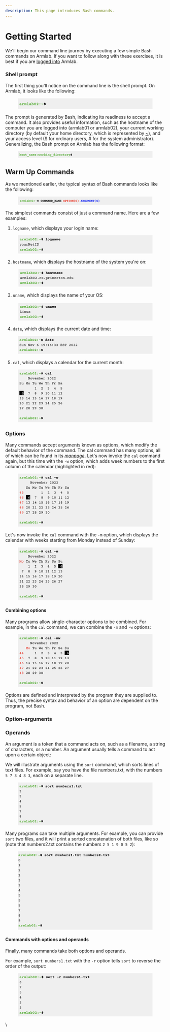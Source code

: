 ```yaml
---
description: This page introduces Bash commands.
---
```


# Getting Started

We'll begin our command line journey by executing a few simple Bash commands on Armlab. If you want to follow along with these exercises, it is best if you are [logged into](../getting-started/cos217-computing-environment/logging-into-armlab/) Armlab.&#x20;

### Shell prompt

The first thing you'll notice on the command line is the shell prompt. On Armlab, it looks like the following:

<figure><img src="../.gitbook/assets/Screenshot 2023-04-25 at 3.08.46 PM.png" alt=""><figcaption></figcaption></figure>

The prompt is generated by Bash, indicating its readiness to accept a command. It also provides useful information, such as the hostname of the computer you are logged into (armlab01 or armlab02), your current working directory (by default your home directory, which is represented by [\~](useful-command-line-features.md#tilde-expansion)), and your access level ($ for ordinary users, # for the system administrator). Generalizing, the Bash prompt on Armlab has the following format:&#x20;

<figure><img src="../.gitbook/assets/Screenshot 2023-05-24 at 9.53.35 PM.png" alt=""><figcaption></figcaption></figure>

## Warm Up Commands

As we mentioned earlier, the typical syntax of Bash commands looks like the following:

<figure><img src="../.gitbook/assets/Screenshot 2023-05-23 at 4.27.16 PM.png" alt=""><figcaption></figcaption></figure>

The simplest commands consist of just a command name. Here are a few examples:&#x20;

1. &#x20;`logname`, which displays your login name:

<figure><img src="../.gitbook/assets/Screenshot 2023-05-09 at 2.54.28 PM.png" alt=""><figcaption></figcaption></figure>

2. `hostname`, which displays the hostname of the system you're on:

<figure><img src="../.gitbook/assets/Screenshot 2023-05-09 at 2.59.26 PM.png" alt=""><figcaption></figcaption></figure>

3. `uname`, which displays the name of your OS:

<figure><img src="../.gitbook/assets/Screenshot 2023-05-09 at 2.59.46 PM.png" alt=""><figcaption></figcaption></figure>

4. `date`, which displays the current date and time:

<figure><img src="../.gitbook/assets/Screenshot 2023-05-09 at 2.59.54 PM.png" alt=""><figcaption></figcaption></figure>

5. `cal`, which displays a calendar for the current month:

<figure><img src="../.gitbook/assets/Screenshot 2023-05-09 at 3.00.07 PM.png" alt=""><figcaption></figcaption></figure>

### Options

Many commands accept arguments known as options, which modify the default behavior of the command. The cal command has many options, all of which can be found in its [_manpage_](getting-help.md). Let's now invoke the `cal` command again, but this time with the `-w` option, which adds week numbers to the first column of the calendar (highlighted in red):

<figure><img src="../.gitbook/assets/Screenshot 2023-05-09 at 3.11.55 PM.png" alt=""><figcaption></figcaption></figure>

Let's now invoke the `cal` command with the `-m` option, which displays the calendar with weeks starting from Monday instead of Sunday:

<figure><img src="../.gitbook/assets/Screenshot 2023-05-09 at 3.13.46 PM.png" alt=""><figcaption></figcaption></figure>

#### Combining options

Many programs allow single-character options to be combined. For example, in the `cal` command, we can combine the `-m` and `-w` options:

<figure><img src="../.gitbook/assets/Screenshot 2023-05-09 at 3.16.28 PM.png" alt=""><figcaption></figcaption></figure>

Options are defined and interpreted by the program they are supplied to. Thus, the precise syntax and behavior of an option are dependent on the program, not Bash.&#x20;

### Option-arguments



### Operands

An argument is a token that a command acts on, such as a filename, a string of characters, or a number. An argument usually tells a command to act upon a certain object:

We will illustrate arguments using the `sort` command, which sorts lines of text files. For example, say you have the file numbers.txt, with the numbers `5 7 3 4 8 3`, each on a separate line.&#x20;

<figure><img src="../.gitbook/assets/Screenshot 2023-04-25 at 6.59.10 PM.png" alt=""><figcaption></figcaption></figure>

Many programs can take multiple arguments. For example, you can provide `sort` two files, and it will print a sorted concatenation of both files, like so (note that numbers2.txt contains the numbers `2 5 1 9 0 5 2`):&#x20;

<figure><img src="../.gitbook/assets/Screenshot 2023-04-25 at 7.00.46 PM.png" alt=""><figcaption></figcaption></figure>

#### Commands with options and operands

Finally, many commands take both options and operands. &#x20;

For example, `sort numbers1.txt` with the `-r` option tells `sort` to reverse the order of the output:&#x20;

<figure><img src="../.gitbook/assets/Screenshot 2023-04-25 at 7.19.34 PM.png" alt=""><figcaption></figcaption></figure>

\
